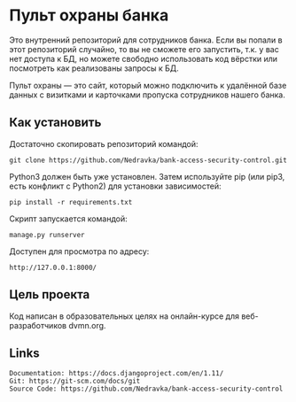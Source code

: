 # Пульт охраны банка
Это внутренний репозиторий для сотрудников банка. Если вы попали в
этот репозиторий случайно, то вы не сможете его запустить, т.к. у вас нет
доступа к БД, но можете свободно использовать код вёрстки или посмотреть как
реализованы запросы к БД.

Пульт охраны — это сайт, который можно подключить к удалённой базе данных с
визитками и карточками пропуска сотрудников нашего банка.
## Как установить
Достаточно скопировать репозиторий командой:

    git clone https://github.com/Nedravka/bank-access-security-control.git


Python3 должен быть уже установлен. Затем используйте pip (или pip3, есть конфликт с Python2) для установки зависимостей:

    pip install -r requirements.txt

Скрипт запускается командой:

    manage.py runserver

Доступен для просмотра по адресу:

    http://127.0.0.1:8000/

## Цель проекта

Код написан в образовательных целях на онлайн-курсе для веб-разработчиков dvmn.org.
## Links
    Documentation: https://docs.djangoproject.com/en/1.11/
    Git: https://git-scm.com/docs/git
    Source Code: https://github.com/Nedravka/bank-access-security-control
    